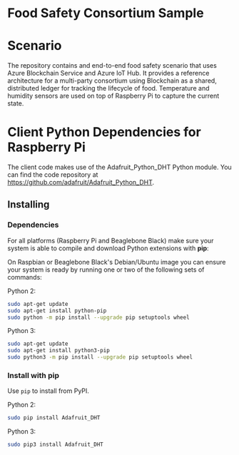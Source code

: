 Food Safety Consortium Sample
==================================

# Scenario
The repository contains and end-to-end food safety scenario that uses Azure Blockchain Service and Azure IoT Hub.  It provides a reference architecture for a multi-party consortium using Blockchain as a shared, distributed ledger for tracking the lifecycle of food.  Temperature and humidity sensors are used on top of Raspberry Pi to capture the current state.

# Client Python Dependencies for Raspberry Pi
The client code makes use of the Adafruit_Python_DHT Python module.  You can find the code repository at https://github.com/adafruit/Adafruit_Python_DHT.

Installing
----------

### Dependencies

For all platforms (Raspberry Pi and Beaglebone Black) make sure your system is
able to compile and download Python extensions with **pip**:

On Raspbian or Beaglebone Black's Debian/Ubuntu image you can ensure your
system is ready by running one or two of the following sets of commands:

Python 2:

````sh
sudo apt-get update
sudo apt-get install python-pip
sudo python -m pip install --upgrade pip setuptools wheel
````

Python 3:

````sh
sudo apt-get update
sudo apt-get install python3-pip
sudo python3 -m pip install --upgrade pip setuptools wheel
````

### Install with pip

Use `pip` to install from PyPI.

Python 2:

```sh
sudo pip install Adafruit_DHT
```

Python 3:

```sh
sudo pip3 install Adafruit_DHT
```

